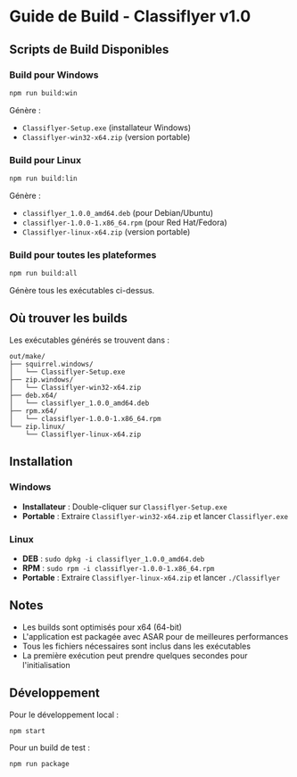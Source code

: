 # Guide de Build - Classiflyer v1.0

## Scripts de Build Disponibles

### Build pour Windows
```bash
npm run build:win
```
Génère :
- `Classiflyer-Setup.exe` (installateur Windows)
- `Classiflyer-win32-x64.zip` (version portable)

### Build pour Linux
```bash
npm run build:lin
```
Génère :
- `classiflyer_1.0.0_amd64.deb` (pour Debian/Ubuntu)
- `classiflyer-1.0.0-1.x86_64.rpm` (pour Red Hat/Fedora)
- `Classiflyer-linux-x64.zip` (version portable)

### Build pour toutes les plateformes
```bash
npm run build:all
```
Génère tous les exécutables ci-dessus.

## Où trouver les builds

Les exécutables générés se trouvent dans :
```
out/make/
├── squirrel.windows/
│   └── Classiflyer-Setup.exe
├── zip.windows/
│   └── Classiflyer-win32-x64.zip
├── deb.x64/
│   └── classiflyer_1.0.0_amd64.deb
├── rpm.x64/
│   └── classiflyer-1.0.0-1.x86_64.rpm
└── zip.linux/
    └── Classiflyer-linux-x64.zip
```

## Installation

### Windows
- **Installateur** : Double-cliquer sur `Classiflyer-Setup.exe`
- **Portable** : Extraire `Classiflyer-win32-x64.zip` et lancer `Classiflyer.exe`

### Linux
- **DEB** : `sudo dpkg -i classiflyer_1.0.0_amd64.deb`
- **RPM** : `sudo rpm -i classiflyer-1.0.0-1.x86_64.rpm`
- **Portable** : Extraire `Classiflyer-linux-x64.zip` et lancer `./Classiflyer`

## Notes

- Les builds sont optimisés pour x64 (64-bit)
- L'application est packagée avec ASAR pour de meilleures performances
- Tous les fichiers nécessaires sont inclus dans les exécutables
- La première exécution peut prendre quelques secondes pour l'initialisation

## Développement

Pour le développement local :
```bash
npm start
```

Pour un build de test :
```bash
npm run package
```
